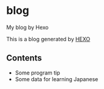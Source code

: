 # blog
My blog by Hexo

This is a blog generated by [HEXO](https://hexo.io/)

## Contents
* Some program tip 
* Some data for learning Japanese 
